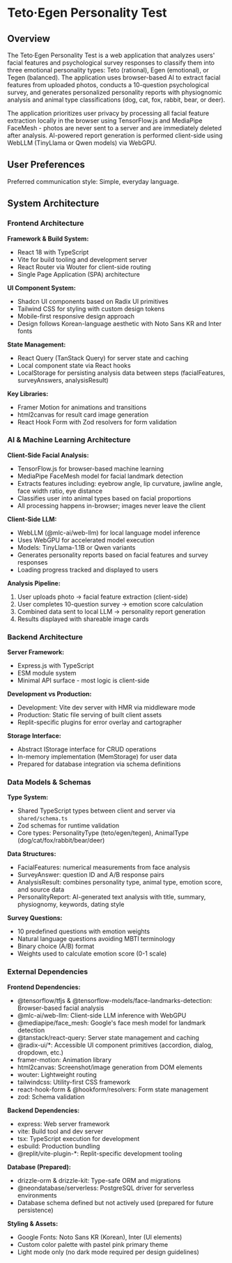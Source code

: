 # Teto·Egen Personality Test

## Overview

The Teto·Egen Personality Test is a web application that analyzes users' facial features and psychological survey responses to classify them into three emotional personality types: Teto (rational), Egen (emotional), or Tegen (balanced). The application uses browser-based AI to extract facial features from uploaded photos, conducts a 10-question psychological survey, and generates personalized personality reports with physiognomic analysis and animal type classifications (dog, cat, fox, rabbit, bear, or deer).

The application prioritizes user privacy by processing all facial feature extraction locally in the browser using TensorFlow.js and MediaPipe FaceMesh - photos are never sent to a server and are immediately deleted after analysis. AI-powered report generation is performed client-side using WebLLM (TinyLlama or Qwen models) via WebGPU.

## User Preferences

Preferred communication style: Simple, everyday language.

## System Architecture

### Frontend Architecture

**Framework & Build System:**
- React 18 with TypeScript
- Vite for build tooling and development server
- React Router via Wouter for client-side routing
- Single Page Application (SPA) architecture

**UI Component System:**
- Shadcn UI components based on Radix UI primitives
- Tailwind CSS for styling with custom design tokens
- Mobile-first responsive design approach
- Design follows Korean-language aesthetic with Noto Sans KR and Inter fonts

**State Management:**
- React Query (TanStack Query) for server state and caching
- Local component state via React hooks
- LocalStorage for persisting analysis data between steps (facialFeatures, surveyAnswers, analysisResult)

**Key Libraries:**
- Framer Motion for animations and transitions
- html2canvas for result card image generation
- React Hook Form with Zod resolvers for form validation

### AI & Machine Learning Architecture

**Client-Side Facial Analysis:**
- TensorFlow.js for browser-based machine learning
- MediaPipe FaceMesh model for facial landmark detection
- Extracts features including: eyebrow angle, lip curvature, jawline angle, face width ratio, eye distance
- Classifies user into animal types based on facial proportions
- All processing happens in-browser; images never leave the client

**Client-Side LLM:**
- WebLLM (@mlc-ai/web-llm) for local language model inference
- Uses WebGPU for accelerated model execution
- Models: TinyLlama-1.1B or Qwen variants
- Generates personality reports based on facial features and survey responses
- Loading progress tracked and displayed to users

**Analysis Pipeline:**
1. User uploads photo → facial feature extraction (client-side)
2. User completes 10-question survey → emotion score calculation
3. Combined data sent to local LLM → personality report generation
4. Results displayed with shareable image cards

### Backend Architecture

**Server Framework:**
- Express.js with TypeScript
- ESM module system
- Minimal API surface - most logic is client-side

**Development vs Production:**
- Development: Vite dev server with HMR via middleware mode
- Production: Static file serving of built client assets
- Replit-specific plugins for error overlay and cartographer

**Storage Interface:**
- Abstract IStorage interface for CRUD operations
- In-memory implementation (MemStorage) for user data
- Prepared for database integration via schema definitions

### Data Models & Schemas

**Type System:**
- Shared TypeScript types between client and server via `shared/schema.ts`
- Zod schemas for runtime validation
- Core types: PersonalityType (teto/egen/tegen), AnimalType (dog/cat/fox/rabbit/bear/deer)

**Data Structures:**
- FacialFeatures: numerical measurements from face analysis
- SurveyAnswer: question ID and A/B response pairs
- AnalysisResult: combines personality type, animal type, emotion score, and source data
- PersonalityReport: AI-generated text analysis with title, summary, physiognomy, keywords, dating style

**Survey Questions:**
- 10 predefined questions with emotion weights
- Natural language questions avoiding MBTI terminology
- Binary choice (A/B) format
- Weights used to calculate emotion score (0-1 scale)

### External Dependencies

**Frontend Dependencies:**
- @tensorflow/tfjs & @tensorflow-models/face-landmarks-detection: Browser-based facial analysis
- @mlc-ai/web-llm: Client-side LLM inference with WebGPU
- @mediapipe/face_mesh: Google's face mesh model for landmark detection
- @tanstack/react-query: Server state management and caching
- @radix-ui/*: Accessible UI component primitives (accordion, dialog, dropdown, etc.)
- framer-motion: Animation library
- html2canvas: Screenshot/image generation from DOM elements
- wouter: Lightweight routing
- tailwindcss: Utility-first CSS framework
- react-hook-form & @hookform/resolvers: Form state management
- zod: Schema validation

**Backend Dependencies:**
- express: Web server framework
- vite: Build tool and dev server
- tsx: TypeScript execution for development
- esbuild: Production bundling
- @replit/vite-plugin-*: Replit-specific development tooling

**Database (Prepared):**
- drizzle-orm & drizzle-kit: Type-safe ORM and migrations
- @neondatabase/serverless: PostgreSQL driver for serverless environments
- Database schema defined but not actively used (prepared for future persistence)

**Styling & Assets:**
- Google Fonts: Noto Sans KR (Korean), Inter (UI elements)
- Custom color palette with pastel pink primary theme
- Light mode only (no dark mode required per design guidelines)